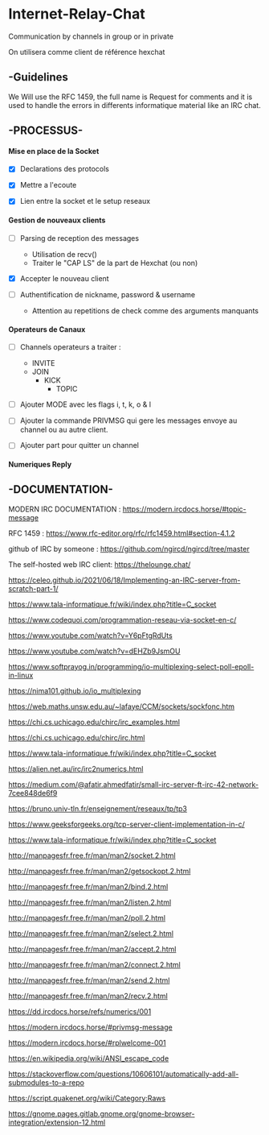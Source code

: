 # Internet-Relay-Chat
Communication by channels in group or in private

On utilisera comme client de référence hexchat

## -Guidelines

We Will use the RFC 1459, the full name is Request for comments and it is used to handle the errors in differents informatique material like an IRC chat.

## -PROCESSUS- 


#### Mise en place de la Socket

- [x] Declarations des protocols

- [x] Mettre a l'ecoute

- [x] Lien entre la socket et le setup reseaux

#### Gestion de nouveaux clients

- [ ]  Parsing de reception des messages
    - Utilisation de recv()
    - Traiter le "CAP LS" de la part de Hexchat (ou non)

 - [x] Accepter le nouveau client

 - [ ] Authentification de nickname, password & username
   - Attention au repetitions de check comme des arguments manquants


#### Operateurs de Canaux


- [ ] Channels operateurs a traiter :
  - INVITE
  - JOIN
    - KICK
      - TOPIC

- [ ] Ajouter MODE avec les flags i, t, k, o & l

- [ ] Ajouter la commande PRIVMSG qui gere les messages envoye au channel ou au autre client.

- [ ] Ajouter part pour quitter un channel

#### Numeriques Reply

##     -DOCUMENTATION-

MODERN IRC DOCUMENTATION :
https://modern.ircdocs.horse/#topic-message

RFC 1459 :
https://www.rfc-editor.org/rfc/rfc1459.html#section-4.1.2

github of IRC by someone :
https://github.com/ngircd/ngircd/tree/master

The self-hosted web IRC client:
https://thelounge.chat/

https://celeo.github.io/2021/06/18/Implementing-an-IRC-server-from-scratch-part-1/

https://www.tala-informatique.fr/wiki/index.php?title=C_socket

https://www.codequoi.com/programmation-reseau-via-socket-en-c/

https://www.youtube.com/watch?v=Y6pFtgRdUts

https://www.youtube.com/watch?v=dEHZb9JsmOU

https://www.softprayog.in/programming/io-multiplexing-select-poll-epoll-in-linux

https://nima101.github.io/io_multiplexing

https://web.maths.unsw.edu.au/~lafaye/CCM/sockets/sockfonc.htm

https://chi.cs.uchicago.edu/chirc/irc_examples.html

https://chi.cs.uchicago.edu/chirc/irc.html

https://www.tala-informatique.fr/wiki/index.php?title=C_socket

https://alien.net.au/irc/irc2numerics.html

https://medium.com/@afatir.ahmedfatir/small-irc-server-ft-irc-42-network-7cee848de6f9

https://bruno.univ-tln.fr/enseignement/reseaux/tp/tp3

https://www.geeksforgeeks.org/tcp-server-client-implementation-in-c/

https://www.tala-informatique.fr/wiki/index.php?title=C_socket

http://manpagesfr.free.fr/man/man2/socket.2.html

http://manpagesfr.free.fr/man/man2/getsockopt.2.html

http://manpagesfr.free.fr/man/man2/bind.2.html

http://manpagesfr.free.fr/man/man2/listen.2.html

http://manpagesfr.free.fr/man/man2/poll.2.html

http://manpagesfr.free.fr/man/man2/select.2.html

http://manpagesfr.free.fr/man/man2/accept.2.html

http://manpagesfr.free.fr/man/man2/connect.2.html

http://manpagesfr.free.fr/man/man2/send.2.html

http://manpagesfr.free.fr/man/man2/recv.2.html

https://dd.ircdocs.horse/refs/numerics/001

https://modern.ircdocs.horse/#privmsg-message

https://modern.ircdocs.horse/#rplwelcome-001

https://en.wikipedia.org/wiki/ANSI_escape_code

https://stackoverflow.com/questions/10606101/automatically-add-all-submodules-to-a-repo

https://script.quakenet.org/wiki/Category:Raws

https://gnome.pages.gitlab.gnome.org/gnome-browser-integration/extension-12.html
